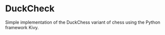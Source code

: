 # DuckCheck

Simple implementation of the DuckChess variant of chess using the Python framework Kivy.